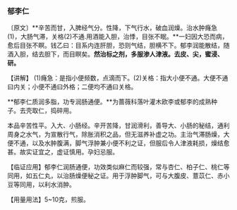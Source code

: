 ### 郁李仁

〔原文〕**辛苦而甘，入脾经气分。性降，下气行水，破血润燥。治水肿癃急(1)，大肠气滞，关格(2)不通.用酒能入胆，治悸，目张不眠。**一妇因大恐而病，愈后目张不瞑。钱乙曰：目系内连肝胆，恐则气结，胆横不下。郁李润能散结，随酒入胆，结去胆下，而目瞑矣。**然治标之剂，多服渗人津液。去皮、尖，蜜浸、研。**



【讲解】 (1)癃急：是指小便频数，点滴而下。(2)关格：指大小便不通。大便不通曰内关；小便不通曰外格；二便均不通曰关格。 

**郁李仁质润多脂，功专润肠通便。**为蔷薇科落叶灌木欧李或郁李的成熟种子。去壳取仁，捣碎用。

本品辛苦性平。入大、小肠经。辛开苦降，甘润滑利，善导大、小肠的秘结，通利周身之水气，为宣散行气，除胀消积之品，但无滋养补虚之功。主治气滞肠燥，大便不通，以及水肿腹满，脚气浮肿兼小便不利之证，但服后令人津液耗损，燥结愈甚。故实证宜之，虚证慎用。孕妇忌服。

【临证应用】郁李仁润肠通便，功效类似麻仁而较强，常与杏仁、柏子仁、桃仁等同用，如五仁丸，以治肠燥便秘之证。用于浮肿脚气，可与大腹皮、薏苡仁、赤小豆等同用，以利水消肿。

【用量用法】5~10克，煎服。

